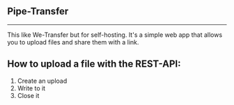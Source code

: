 ## Pipe-Transfer

---
This like We-Transfer but for self-hosting.
It's a simple web app that allows you to upload files and share them with a link.

## How to upload a file with the REST-API:

1. Create an upload
2. Write to it
3. Close it
